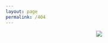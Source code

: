 ```yaml
---
layout: page
permalink: /404
---
```

<div style="text-align:center; margin:0px; padding:0px">
  <a href="https://twitter.com/bhagat_nagi">
    <img src="https://emaleth.dev/assets/images/Fossil_2048px.png" style="max-height:100vh; max-width:100%">
  </a>
</div>

